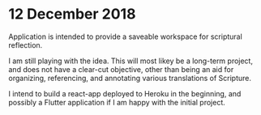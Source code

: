 # 12 December 2018

Application is intended to provide a saveable workspace for scriptural reflection.

I am still playing with the idea. This will most likey be a long-term project, and
does not have a clear-cut objective, other than being an aid for organizing, referencing,
and annotating various translations of Scripture.

I intend to build a react-app deployed to Heroku in the beginning, and possibly a Flutter 
application if I am happy with the initial project.  
